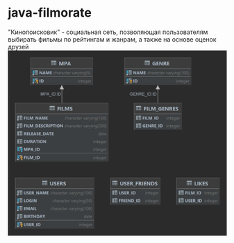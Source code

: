# java-filmorate
"Кинопоисковик" - социальная сеть, позволяющая пользователям выбирать фильмы по рейтингам и жанрам, а также на основе оценок друзей
![img_1.png](img_1.png)
